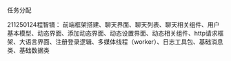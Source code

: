 任务分配

211250124程智镝：
前端框架搭建、聊天界面、聊天列表、聊天相关组件、用户基本模型、动态界面、添加动态界面、动态设置界面、动态相关组件、http请求框架、大语言界面、注册登录逻辑、多媒体线程（worker）、日志工具包、基础消息类、基础数据类